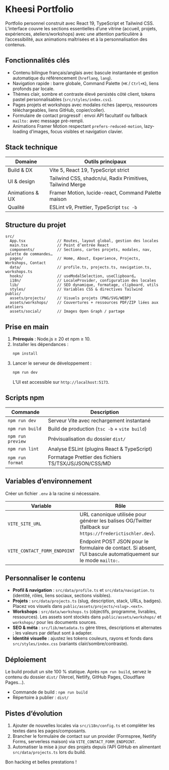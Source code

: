 # Kheesi Portfolio

Portfolio personnel construit avec React 19, TypeScript et Tailwind CSS. L’interface couvre les sections essentielles d’une vitrine (accueil, projets, expériences, ateliers/workshops) avec une attention particulière à l’accessibilité, aux animations maîtrisées et à la personnalisation des contenus.

## Fonctionnalités clés

- Contenu bilingue français/anglais avec bascule instantanée et gestion automatique du référencement (`hreflang`, `lang`).
- Navigation rapide : barre globale, Command Palette (`⌘K` / `Ctrl+K`), liens profonds par locale.
- Thèmes clair, sombre et contraste élevé persistés côté client, tokens pastel personnalisables (`src/styles/index.css`).
- Pages projets et workshops avec modales riches (aperçu, ressources téléchargeables, liens GitHub, copier/coller).
- Formulaire de contact progressif : envoi API facultatif ou fallback `mailto:` avec message pré-rempli.
- Animations Framer Motion respectant `prefers-reduced-motion`, lazy-loading d’images, focus visibles et navigation clavier.

## Stack technique

| Domaine           | Outils principaux |
| ----------------- | ----------------- |
| Build & DX        | Vite 5, React 19, TypeScript strict |
| UI & design       | Tailwind CSS, shadcn/ui, Radix Primitives, Tailwind Merge |
| Animations & UX   | Framer Motion, lucide-react, Command Palette maison |
| Qualité           | ESLint v9, Prettier, TypeScript `tsc -b` |

## Structure du projet

```text
src/
  App.tsx              // Routes, layout global, gestion des locales
  main.tsx             // Point d’entrée React
  components/          // Sections, cartes projets, modales, nav, palette de commandes…
  pages/               // Home, About, Experience, Projects, Workshops, Contact
  data/                // profile.ts, projects.ts, navigation.ts, workshops.ts
  hooks/               // useModalSelection, useClipboard…
  i18n/                // LocaleProvider, configuration des locales
  lib/                 // SEO dynamique, formatage, clipboard, utils
  styles/              // Variables CSS & directives Tailwind
public/
  assets/projects/     // Visuels projets (PNG/SVG/WEBP)
  assets/workshops/    // Couvertures + ressources PDF/ZIP liées aux ateliers
  assets/social/       // Images Open Graph / partage
```

## Prise en main

1. **Prérequis** : Node.js ≥ 20 et npm ≥ 10.
2. Installer les dépendances :
   ```bash
   npm install
   ```
3. Lancer le serveur de développement :
   ```bash
   npm run dev
   ```
   L’UI est accessible sur `http://localhost:5173`.

## Scripts npm

| Commande        | Description |
| --------------- | ----------- |
| `npm run dev`   | Serveur Vite avec rechargement instantané |
| `npm run build` | Build de production (`tsc -b` + `vite build`) |
| `npm run preview` | Prévisualisation du dossier `dist/` |
| `npm run lint`  | Analyse ESLint (plugins React & TypeScript) |
| `npm run format` | Formatage Prettier des fichiers TS/TSX/JS/JSON/CSS/MD |

## Variables d’environnement

Créer un fichier `.env` à la racine si nécessaire.

| Variable | Rôle |
| -------- | ---- |
| `VITE_SITE_URL` | URL canonique utilisée pour générer les balises OG/Twitter (fallback sur `https://frederictischler.dev`). |
| `VITE_CONTACT_FORM_ENDPOINT` | Endpoint POST JSON pour le formulaire de contact. Si absent, l’UI bascule automatiquement sur le mode `mailto:`. |

## Personnaliser le contenu

- **Profil & navigation** : `src/data/profile.ts` et `src/data/navigation.ts` (identité, rôles, liens sociaux, sections visibles).
- **Projets** : `src/data/projects.ts` (slug, description, stack, URLs, badges). Placez vos visuels dans `public/assets/projects/<slug>.<ext>`.
- **Workshops** : `src/data/workshops.ts` (objectifs, programme, livrables, ressources). Les assets sont stockés dans `public/assets/workshops/` et `workshops/` pour les documents sources.
- **SEO & méta** : `src/lib/metadata.ts` gère titres, descriptions et alternates ; les valeurs par défaut sont à adapter.
- **Identité visuelle** : ajustez les tokens couleurs, rayons et fonds dans `src/styles/index.css` (variants clair/sombre/contraste).

## Déploiement

Le build produit un site 100 % statique. Après `npm run build`, servez le contenu du dossier `dist/` (Vercel, Netlify, GitHub Pages, Cloudflare Pages…).

- Commande de build : `npm run build`
- Répertoire à publier : `dist/`

## Pistes d’évolution

1. Ajouter de nouvelles locales via `src/i18n/config.ts` et compléter les textes dans les pages/composants.
2. Brancher le formulaire de contact sur un provider (Formspree, Netlify Forms, serverless maison) via `VITE_CONTACT_FORM_ENDPOINT`.
3. Automatiser la mise à jour des projets depuis l’API GitHub en alimentant `src/data/projects.ts` lors du build.

Bon hacking et belles prestations !
